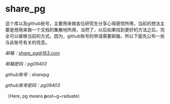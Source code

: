# share_pg
这个库以及github账号，主要用来做各位研究生分享心得感悟所用，当前的想法主要是想用来做一个文档的集散地所用，当然了，以后如果找到更好的方法之后，完全可以替换当前的方式。因为，github账号的申请需要邮箱，所以下面先公布一些与此账号有关的信息。

*邮箱：share_pg@163.com*

*邮箱密码：pg09403*

*github账号：sharepg*

*github账号密码：pg09403*

（Here, pg means **p**ost~g~raduate）
